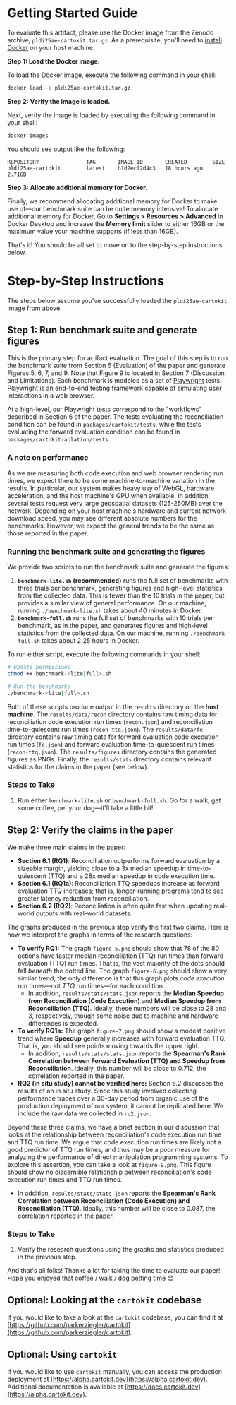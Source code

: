 # Getting Started Guide

To evaluate this artifact, please use the Docker image from the Zenodo archive, `pldi25ae-cartokit.tar.gz`. As a prerequisite, you'll need to [install Docker](https://docs.docker.com/desktop/?_gl=1*1mbp9px*_gcl_au*NTkzMDM5NjgzLjE3NDIyMjg1MjY.*_ga*MTkxMDY4NTk0Ni4xNzQyMjI4NTI2*_ga_XJWPQMJYHQ*MTc0MjIyODUyNi4xLjEuMTc0MjIyODUyNy41OS4wLjA.) on your host machine.

**Step 1: Load the Docker image.**

To load the Docker image, execute the following command in your shell:

```sh
docker load -i pldi25ae-cartokit.tar.gz
```

**Step 2: Verify the image is loaded.**

Next, verify the image is loaded by executing the following command in your shell:

```sh
docker images
```

You should see output like the following:

```
REPOSITORY               TAG       IMAGE ID       CREATED        SIZE
pldi25ae-cartokit        latest    b1d2ecf2d4c3   18 hours ago   2.71GB
```

**Step 3: Allocate additional memory for Docker.**

Finally, we recommend allocating additional memory for Docker to make use of—our benchmark suite can be quite memory intensive! To allocate additional memory for Docker, Go to **Settings > Resources > Advanced** in Docker Desktop and increase the **Memory limit** slider to either 16GB or the maximum value your machine supports (if less than 16GB).

That's it! You should be all set to move on to the step-by-step instructions below.

# Step-by-Step Instructions

The steps below assume you've successfully loaded the `pldi25ae-cartokit` image from above.

## Step 1: Run benchmark suite and generate figures

This is the primary step for artifact evaluation. The goal of this step is to run the benchmark suite from Section 6 (Evaluation) of the paper and generate Figures 5, 6, 7, and 9. Note that Figure 9 is located in Section 7 (Discussion and Limitations). Each benchmark is modeled as a set of [Playwright](https://playwright.dev/) tests. Playwright is an end-to-end testing framework capable of simulating user interactions in a web browser.

At a high-level, our Playwright tests correspond to the "workflows" described in Section 6 of the paper. The tests evaluating the reconciliation condition can be found in `packages/cartokit/tests`, while the tests evaluating the forward evaluation condition can be found in `packages/cartokit-ablation/tests`.

### A note on performance

As we are measuring both code execution and web browser rendering run times, we expect there to be some machine-to-machine variation in the results. In particular, our system makes heavy usy of WebGL, hardware acceleration, and the host machine's GPU when available. In addition, several tests request very large geospatial datasets (125-250MB) over the network. Depending on your host machine's hardware and current network download speed, you may see different absolute numbers for the benchmarks. However, we expect the general trends to be the same as those reported in the paper.

### Running the benchmark suite and generating the figures

We provide two scripts to run the benchmark suite and generate the figures:

1. **`benchmark-lite.sh` (recommended)** runs the full set of benchmarks with three trials per benchmark, generating figures and high-level statistics from the collected data. This is fewer than the 10 trials in the paper, but provides a similar view of general performance. On our machine, running `./benchmark-lite.sh` takes about 40 minutes in Docker.
2. **`benchmark-full.sh`** runs the full set of benchmarks with 10 trials per benchmark, as in the paper, and generates figures and high-level statistics from the collected data. On our machine, running `./benchmark-full.sh` takes about 2.25 hours in Docker.

To run either script, execute the following commands in your shell:

```sh
# Update permissions
chmod +x benchmark-<lite|full>.sh

# Run the benchmarks
./benchmark-<lite|full>.sh
```

Both of these scripts produce output in the `results` directory on the **host machine**. The `results/data/recon` directory contains raw timing data for reconciliation code execution run times (`recon.json`) and reconciliation time-to-quiescent run times (`recon-ttq.json`). The `results/data/fe` directory contains raw timing data for forward evaluation code execution run times (`fe.json`) and forward evaluation time-to-quiescent run times (`recon-ttq.json`). The `results/figures` directory contains the generated figures as PNGs. Finally, the `results/stats` directory contains relevant statistics for the claims in the paper (see below).

### Steps to Take

1. Run either `benchmark-lite.sh` or `benchmark-full.sh`. Go for a walk, get some coffee, pet your dog—it'll take a little bit!

## Step 2: Verify the claims in the paper

We make three main claims in the paper:

- **Section 6.1 (RQ1)**: Reconciliation outperforms forward evaluation by a sizeable margin, yielding close to a 3x median speedup in time-to-quiescent (TTQ) and a 28x median speedup in code execution time.
- **Section 6.1 (RQ1a)**: Reconciliation TTQ speedups increase as forward evaluation TTQ increases; that is, longer-running programs tend to see greater latency reduction from reconciliation.
- **Section 6.2 (RQ2)**: Reconciliation is often quite fast when updating real-world outputs with real-world datasets.

The graphs produced in the previous step verify the first two claims. Here is how we interpret the graphs in terms of the research questions:

- **To verify RQ1:** The graph `figure-5.png` should show that 78 of the 80 actions have faster median reconciliation (TTQ) run times than forward evaluation (TTQ) run times. That is, the vast majority of the dots should fall _beneath_ the dotted line. The graph `figure-6.png` should show a very similar trend; the only difference is that this graph plots _code execution_ run times—not _TTQ_ run times—for each condition.
  - In addition, `results/stats/stats.json` reports the **Median Speedup from Reconciliation (Code Execution)** and **Median Speedup from Reconciliation (TTQ)**. Ideally, these numbers will be close to 28 and 3, respectively, though some noise due to machine and hardware differences is expected.
- **To verify RQ1a:** The graph `figure-7.png` should show a modest positive trend where **Speedup** generally increases with forward evaluation TTQ. That is, you should see points moving towards the upper right.
  - In addition, `results/stats/stats.json` reports the **Spearman's Rank Correlation between Forward Evaluation (TTQ) and Speedup from Reconciliation**. Ideally, this number will be close to 0.712, the correlation reported in the paper.
- **RQ2 (in situ study) cannot be verified here:** Section 6.2 discusses the results of an in situ study. Since this study involved collecting performance traces over a 30-day period from organic use of the production deployment of our system, it cannot be replicated here. We include the raw data we collected in `rq2.json`.

Beyond these three claims, we have a brief section in our discussion that looks at the relationship between reconciliation's code execution run time and TTQ run time. We argue that code execution run times are likely not a good predictor of TTQ run times, and thus may be a poor measure for analyzing the performance of direct manipulation programming systems. To explore this assertion, you can take a look at `figure-9.png`. This figure should show no discernible relationship between reconciliation's code execution run times and TTQ run times.

- In addition, `results/stats/stats.json` reports the **Spearman's Rank Correlation between Reconciliation (Code Execution) and Reconciliation (TTQ)**. Ideally, this number will be close to 0.087, the correlation reported in the paper.

### Steps to Take

1. Verify the research questions using the graphs and statistics produced in the previous step.

And that's all folks! Thanks a lot for taking the time to evaluate our paper! Hope you enjoyed that coffee / walk / dog petting time 😊

## Optional: Looking at the `cartokit` codebase

If you would like to take a look at the `cartokit` codebase, you can find it at [https://github.com/parkerziegler/cartokit](https://github.com/parkerziegler/cartokit).

## Optional: Using `cartokit`

If you would like to use `cartokit` manually, you can access the production deployment at [https://alpha.cartokit.dev](https://alpha.cartokit.dev). Additional documentation is available at [https://docs.cartokit.dev](https://alpha.cartokit.dev).

